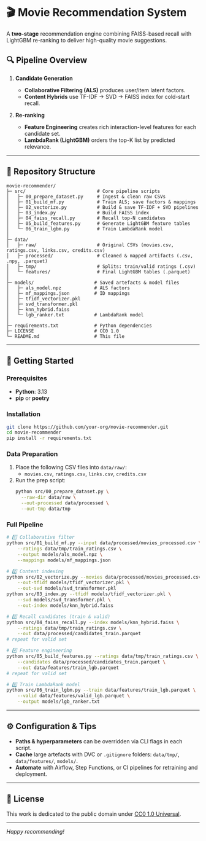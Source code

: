 # 🎬 Movie Recommendation System

A **two-stage** recommendation engine combining FAISS-based recall with LightGBM re-ranking to deliver high-quality movie suggestions.

## 🔍 Pipeline Overview

1. **Candidate Generation**

   - **Collaborative Filtering (ALS)** produces user/item latent factors.
   - **Content Hybrids** use TF-IDF → SVD → FAISS index for cold-start recall.

2. **Re-ranking**

   - **Feature Engineering** creates rich interaction-level features for each candidate set.
   - **LambdaRank (LightGBM)** orders the top-K list by predicted relevance.

---

## 📂 Repository Structure

```
movie-recommender/
├─ src/                          # Core pipeline scripts
│   ├─ 00_prepare_dataset.py     # Ingest & clean raw CSVs
│   ├─ 01_build_mf.py            # Train ALS; save factors & mappings
│   ├─ 02_vectorize.py           # Build & save TF-IDF + SVD pipelines
│   ├─ 03_index.py               # Build FAISS index
│   ├─ 04_faiss_recall.py        # Recall top-N candidates
│   ├─ 05_build_features.py      # Generate LightGBM feature tables
│   └─ 06_train_lgbm.py          # Train LambdaRank model
│
├─ data/
│   ├─ raw/                      # Original CSVs (movies.csv, ratings.csv, links.csv, credits.csv)
│   ├─ processed/                # Cleaned & mapped artifacts (.csv, .npy, .parquet)
│   ├─ tmp/                      # Splits: train/valid ratings (.csv)
│   └─ features/                 # Final LightGBM tables (.parquet)
│
├─ models/                      # Saved artefacts & model files
│   ├─ als_model.npz            # ALS factors
│   ├─ mf_mappings.json         # ID mappings
│   ├─ tfidf_vectorizer.pkl
│   ├─ svd_transformer.pkl
│   ├─ knn_hybrid.faiss
│   └─ lgb_ranker.txt           # LambdaRank model
│
├─ requirements.txt             # Python dependencies
├─ LICENSE                      # CC0 1.0
└─ README.md                    # This file
```

---

## 🚀 Getting Started

### Prerequisites

- **Python**: 3.13
- **pip** or **poetry**

### Installation

```bash
git clone https://github.com/your-org/movie-recommender.git
cd movie-recommender
pip install -r requirements.txt
```

### Data Preparation

1. Place the following CSV files into `data/raw/`:
   - `movies.csv`, `ratings.csv`, `links.csv`, `credits.csv`
2. Run the prep script:
   ```bash
   python src/00_prepare_dataset.py \
     --raw-dir data/raw \
     --out-processed data/processed \
     --out-tmp data/tmp
   ```

### Full Pipeline

```bash
# 1️⃣ Collaborative filter
python src/01_build_mf.py --input data/processed/movies_processed.csv \
    --ratings data/tmp/train_ratings.csv \
    --output models/als_model.npz \
    --mappings models/mf_mappings.json

# 2️⃣ Content indexing
python src/02_vectorize.py --movies data/processed/movies_processed.csv \
    --out-tfidf models/tfidf_vectorizer.pkl \
    --out-svd models/svd_transformer.pkl
python src/03_index.py --tfidf models/tfidf_vectorizer.pkl \
    --svd models/svd_transformer.pkl \
    --out-index models/knn_hybrid.faiss

# 3️⃣ Recall candidates (train & valid)
python src/04_faiss_recall.py --index models/knn_hybrid.faiss \
    --ratings data/tmp/train_ratings.csv \
    --out data/processed/candidates_train.parquet
# repeat for valid set

# 4️⃣ Feature engineering
python src/05_build_features.py --ratings data/tmp/train_ratings.csv \
    --candidates data/processed/candidates_train.parquet \
    --out data/features/train_lgb.parquet
# repeat for valid set

# 5️⃣ Train LambdaRank model
python src/06_train_lgbm.py --train data/features/train_lgb.parquet \
    --valid data/features/valid_lgb.parquet \
    --output models/lgb_ranker.txt
```

---

## ⚙️ Configuration & Tips

- **Paths & hyperparameters** can be overridden via CLI flags in each script.
- **Cache** large artefacts with DVC or `.gitignore` folders: `data/tmp/`, `data/features/`, `models/`.
- **Automate** with Airflow, Step Functions, or CI pipelines for retraining and deployment.

---

## 📝 License

This work is dedicated to the public domain under [CC0 1.0 Universal](http://creativecommons.org/publicdomain/zero/1.0/).

---

*Happy recommending!*

